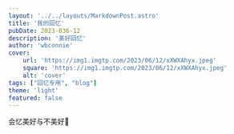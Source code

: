 ```yaml
---
layout: '../../layouts/MarkdownPost.astro'
title: '我的回忆'
pubDate: 2023-036-12
description: '美好回忆'
author: 'wbconnie'
cover:
    url: 'https://img1.imgtp.com/2023/06/12/xXWXAhyx.jpeg'
    square: 'https://img1.imgtp.com/2023/06/12/xXWXAhyx.jpeg'
    alt: 'cover'
tags: ["回忆专用", "blog"]
theme: 'light'
featured: false
---
```


会忆美好与不美好🥲